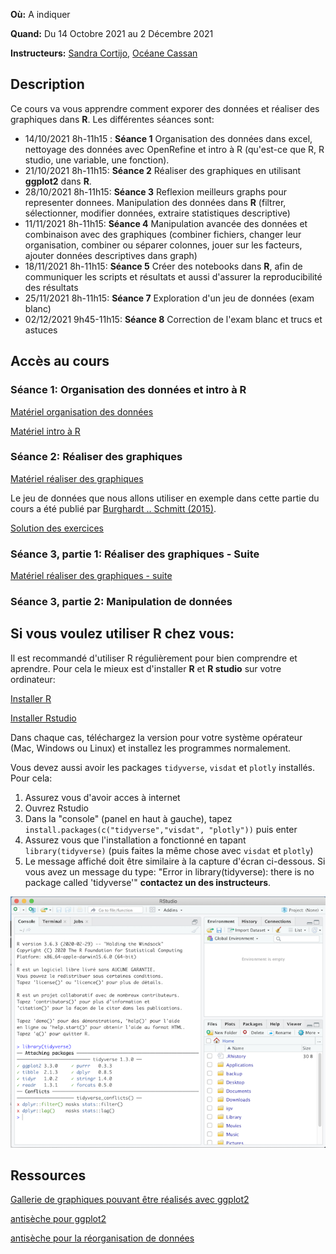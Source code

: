 **Où:** A indiquer

**Quand:** Du 14 Octobre 2021 au 2 Décembre 2021

**Instructeurs:** 
[Sandra Cortijo](mailto:sandra.cortijo@cnrs.fr), 
[Océane Cassan](mailto:Oceane.CASSAN@cnrs.fr)


## Description

Ce cours va vous apprendre comment exporer des données et réaliser des graphiques dans **R**. 
Les différentes séances sont:
- 14/10/2021 8h-11h15 : **Séance 1** Organisation des données dans excel, nettoyage des données avec OpenRefine et intro à R (qu'est-ce que R, R studio, une variable, une fonction).
- 21/10/2021 8h-11h15: **Séance 2** Réaliser des graphiques en utilisant **ggplot2** dans **R**. 
- 28/10/2021 8h-11h15: **Séance 3** Reflexion meilleurs graphs pour representer donnees. Manipulation des données dans **R** (filtrer, sélectionner, modifier données, extraire statistiques descriptive)
- 11/11/2021 8h-11h15: **Séance 4** Manipulation avancée des données et combinaison avec des graphiques (combiner fichiers, changer leur organisation, combiner ou séparer colonnes, jouer sur les facteurs, ajouter données descriptives dans graph)
- 18/11/2021 8h-11h15: **Séance 5** Créer des notebooks dans **R**, afin de communiquer les scripts et résultats et aussi d'assurer la reproducibilité des résultats  
- 25/11/2021 8h-11h15: **Séance 7** Exploration d'un jeu de données (exam blanc)
- 02/12/2021 9h45-11h15: **Séance 8** Correction de l'exam blanc et trucs et astuces



## Accès au cours

### Séance 1: Organisation des données et intro à **R**

[Matériel organisation des données](session1_organisation/materiel/organisation_session.html)  

[Matériel intro à R](session1_organisation/materiel/intro_R.html)  


### Séance 2: Réaliser des graphiques

[Matériel réaliser des graphiques](session2_ggplot/materiel/ggplot_session.html)  

Le jeu de données que nous allons utiliser en exemple dans cette partie du cours a été publié par 
[Burghardt .. Schmitt (2015)](https://doi.org/10.1111/nph.13799). 


[Solution des exercices](session2_ggplot/materiel/ggplot_exercise_solutions.html)


### Séance 3, partie 1: Réaliser des graphiques - Suite

[Matériel réaliser des graphiques - suite](session3_plots_manipulation/materiel/ggplot_suite.html)  


### Séance 3, partie 2: Manipulation de données



## Si vous voulez utiliser R chez vous: 
Il est recommandé d'utiliser R régulièrement pour bien comprendre et aprendre. Pour cela le mieux est d'installer **R** et **R studio** sur votre ordinateur:

[Installer R](https://cran.biotools.fr/)

[Installer Rstudio](https://rstudio.com/products/rstudio/download/)

Dans chaque cas, téléchargez la version pour votre système opérateur (Mac, Windows ou Linux) et installez les programmes normalement.

Vous devez aussi avoir les packages `tidyverse`, `visdat` et `plotly` installés. 
Pour cela:
1. Assurez vous d'avoir acces à internet
2. Ouvrez Rstudio
3. Dans la "console" (panel en haut à gauche), tapez `install.packages(c("tidyverse","visdat", "plotly"))` puis enter
4. Assurez vous que l'installation a fonctionné en tapant `library(tidyverse)` (puis faites la même chose avec `visdat` et `plotly`)
5. Le message affiché doit être similaire à la capture d'écran ci-dessous. Si vous avez un message du type: 
"Error in library(tidyverse): there is no package called 'tidyverse'"
**contactez un des instructeurs**.

![capture d'écran d'un installation correcte](installation_package_instructions.png)





## Ressources 

[Gallerie de graphiques pouvant être réalisés avec ggplot2](https://www.r-graph-gallery.com/)

[antisèche pour ggplot2](https://rstudio.com/wp-content/uploads/2015/03/ggplot2-cheatsheet.pdf)

[antisèche pour la réorganisation de données](module01_data_and_files/materials/data_organisation.md)






